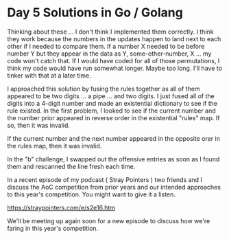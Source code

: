 # Day 5 Solutions in Go / Golang

Thinking about these ... I don't think I implemented them correctly.  I think they work because the numbers in the updates happen to land next to each other if I needed to compare them.  If a number X needed to be before number Y but they appear in the data as Y, some-other-number, X  ... my code won't catch that.  If I would have coded for all of those permutations, I think my code would have run somewhat longer.  Maybe too long.  I'll have to tinker with that at a later time.

I approached this solution by fusing the rules together as all of them appeared to be two digits ... a pipe ... and two digits.  I just fused all of the digits into a 4-digit number and made an existential dictionary to see if the rule existed.  In the first problem, I looked to see if the current number and the number prior appeared in reverse order in the existential "rules" map.  If so, then it was invalid.

If the current number and the next number appeared in the opposite orer in the rules map, then it was invalid.

In the "b" challenge, I swapped out the offensive entries as soon as I found them and rescanned the line fresh each time.


In a recent episode of my podcast ( Stray Pointers ) two friends and I discuss the AoC competition from prior years and our intended approaches to this year's competition.  You might want to give it a listen.

https://straypointers.com/e/s2e16.htm

We'll be meeting up again soon for a new episode to discuss how we're faring in this year's competition.
